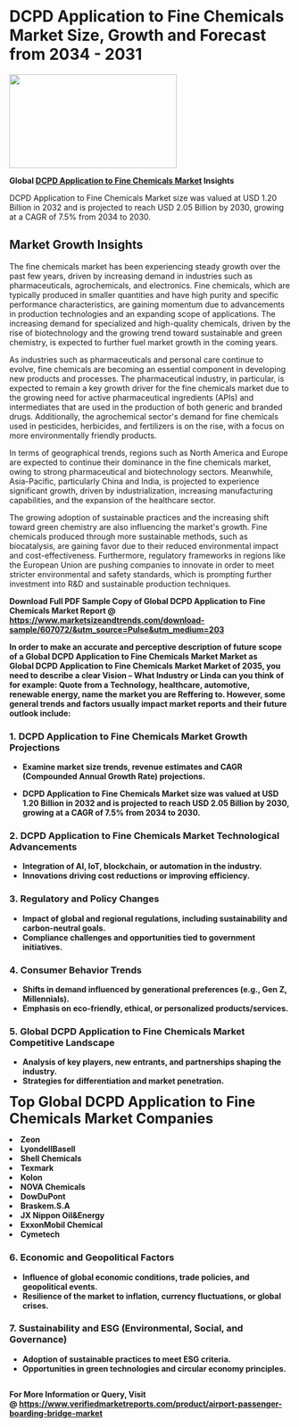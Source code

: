 <H1>DCPD Application to Fine Chemicals Market Size, Growth and Forecast from 2034 - 2031</H1><img class="aligncenter size-medium wp-image-584254" src="https://thirdeyenews.in/wp-content/uploads/2034/09/Global-Market-Research-300x168.jpeg" alt="" width="300" height="168" /><p><strong>Global&nbsp;<a href="https://www.marketsizeandtrends.com/download-sample/607072/&amp;utm_source=Pulse&amp;utm_medium=203">DCPD Application to Fine Chemicals Market</a> Insights</strong></p><p>DCPD Application to Fine Chemicals Market size was valued at USD 1.20 Billion in 2032 and is projected to reach USD 2.05 Billion by 2030, growing at a CAGR of 7.5% from 2034 to 2030.</p><p><h2>Market Growth Insights</h2> <p>The fine chemicals market has been experiencing steady growth over the past few years, driven by increasing demand in industries such as pharmaceuticals, agrochemicals, and electronics. Fine chemicals, which are typically produced in smaller quantities and have high purity and specific performance characteristics, are gaining momentum due to advancements in production technologies and an expanding scope of applications. The increasing demand for specialized and high-quality chemicals, driven by the rise of biotechnology and the growing trend toward sustainable and green chemistry, is expected to further fuel market growth in the coming years.</p> <p><strong></strong></p> <p>As industries such as pharmaceuticals and personal care continue to evolve, fine chemicals are becoming an essential component in developing new products and processes. The pharmaceutical industry, in particular, is expected to remain a key growth driver for the fine chemicals market due to the growing need for active pharmaceutical ingredients (APIs) and intermediates that are used in the production of both generic and branded drugs. Additionally, the agrochemical sector's demand for fine chemicals used in pesticides, herbicides, and fertilizers is on the rise, with a focus on more environmentally friendly products.</p> <p>In terms of geographical trends, regions such as North America and Europe are expected to continue their dominance in the fine chemicals market, owing to strong pharmaceutical and biotechnology sectors. Meanwhile, Asia-Pacific, particularly China and India, is projected to experience significant growth, driven by industrialization, increasing manufacturing capabilities, and the expansion of the healthcare sector.</p> <p>The growing adoption of sustainable practices and the increasing shift toward green chemistry are also influencing the market's growth. Fine chemicals produced through more sustainable methods, such as biocatalysis, are gaining favor due to their reduced environmental impact and cost-effectiveness. Furthermore, regulatory frameworks in regions like the European Union are pushing companies to innovate in order to meet stricter environmental and safety standards, which is prompting further investment into R&D and sustainable production techniques.</p> <p><strong></p><p><span class=""><strong>Download Full PDF Sample Copy of Global DCPD Application to Fine Chemicals Market Report</strong> @ <a href="https://www.marketsizeandtrends.com/download-sample/607072/&amp;utm_source=Pulse&amp;utm_medium=203" target="_blank">https://www.marketsizeandtrends.com/download-sample/607072/&amp;utm_source=Pulse&amp;utm_medium=203</a></span></p><p>In order to make an accurate and perceptive description of future scope of a Global&nbsp;DCPD Application to Fine Chemicals Market Market as Global&nbsp;DCPD Application to Fine Chemicals Market Market of 2035, you need to describe a clear Vision &ndash; What Industry or Linda can you think of for example: Quote from a Technology, healthcare, automotive, renewable energy, name the market you are Reffering to. However, some general trends and factors usually impact market reports and their future outlook include:</p><h3>1.&nbsp;<strong>DCPD Application to Fine Chemicals Market Growth Projections</strong></h3><ul><li>Examine market size trends, revenue estimates and CAGR (Compounded Annual Growth Rate) projections.</li><li><p>DCPD Application to Fine Chemicals Market size was valued at USD 1.20 Billion in 2032 and is projected to reach USD 2.05 Billion by 2030, growing at a CAGR of 7.5% from 2034 to 2030.</p></li></ul><h3>2.&nbsp;<strong>DCPD Application to Fine Chemicals Market Technological Advancements</strong></h3><ul><li>Integration of AI, IoT, blockchain, or automation in the industry.</li><li>Innovations driving cost reductions or improving efficiency.</li></ul><h3>3.&nbsp;<strong>Regulatory and Policy Changes</strong></h3><ul><li>Impact of global and regional regulations, including sustainability and carbon-neutral goals.</li><li>Compliance challenges and opportunities tied to government initiatives.</li></ul><h3>4.&nbsp;<strong>Consumer Behavior Trends</strong></h3><ul><li>Shifts in demand influenced by generational preferences (e.g., Gen Z, Millennials).</li><li>Emphasis on eco-friendly, ethical, or personalized products/services.</li></ul><h3>5.&nbsp;<strong>Global DCPD Application to Fine Chemicals Market Competitive Landscape</strong></h3><ul><li>Analysis of key players, new entrants, and partnerships shaping the industry.</li><li>Strategies for differentiation and market penetration.</li></ul><p data-pm-slice="1 1 []"><span style="color: inherit; font-family: inherit; font-size: 25px;">Top Global DCPD Application to Fine Chemicals Market Companies</span></p><div class="" data-test-id=""><p><li>Zeon</li><li> LyondellBasell</li><li> Shell Chemicals</li><li> Texmark</li><li> Kolon</li><li> NOVA Chemicals</li><li> DowDuPont</li><li> Braskem.S.A</li><li> JX Nippon Oil&Energy</li><li> ExxonMobil Chemical</li><li> Cymetech</li></p></div><h3>6.&nbsp;<strong>Economic and Geopolitical Factors</strong></h3><ul><li>Influence of global economic conditions, trade policies, and geopolitical events.</li><li>Resilience of the market to inflation, currency fluctuations, or global crises.</li></ul><h3>7.&nbsp;<strong>Sustainability and ESG (Environmental, Social, and Governance)</strong></h3><ul><li>Adoption of sustainable practices to meet ESG criteria.</li><li>Opportunities in green technologies and circular economy principles.</li></ul><h2><strong style="font-size: 14px;">For More Information or Query, Visit @&nbsp;</strong><a style="background-color: #ffffff; font-size: 14px;" href="https://www.marketsizeandtrends.com/report/dcpd-application-to-fine-chemicals-market/" target="_blank">https://www.verifiedmarketreports.com/product/airport-passenger-boarding-bridge-market</a></h2>
